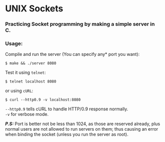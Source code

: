 # UNIX Sockets

### Practicing Socket programming by making a simple server in C.

### Usage:
Compile and run the server (You can specify any* port you want):
```shell
$ make && ./server 8080
```

Test it using `telnet`:
```shell
$ telnet localhost 8080
```
or using `cURL`:

```shell
$ curl --http0.9 -v localhost:8080
```
 `--http0.9` tells cURL to handle HTTP/0.9 response normally.
<br>
`-v` for verbose mode.


***P.S:*** Port is better not be less than 1024, as those are reserved already, plus normal users are not allowed to run servers on them; thus causing an error when binding the socket (unless you run the server as root).
